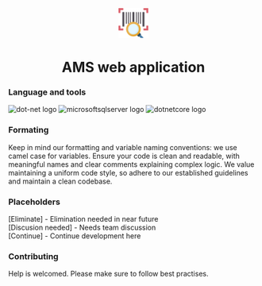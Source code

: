<div align="center">
  <img height="60" width="60" src="https://raw.githubusercontent.com/CodingByDay/WMS/master/WMS/Resources/drawable/barcode.png"  />
</div>





<h1 align="center">AMS web application</h1>



<h3 align="left">Language and tools</h3>



<div align="left">
  <img src="https://cdn.jsdelivr.net/gh/devicons/devicon/icons/dot-net/dot-net-plain-wordmark.svg" height="40" width=40" alt="dot-net logo"  />

  <img src="https://cdn.jsdelivr.net/gh/devicons/devicon/icons/microsoftsqlserver/microsoftsqlserver-plain-wordmark.svg" height="40" width="40" alt="microsoftsqlserver logo"  />

  <img src="https://cdn.jsdelivr.net/gh/devicons/devicon/icons/dotnetcore/dotnetcore-original.svg" height="40" width="40" alt="dotnetcore logo"  />

</div>



<h3 align="left">Formating</h3>



<p align="left">Keep in mind our formatting and variable naming conventions: we use camel case for variables. Ensure your code is clean and readable, with meaningful names and clear comments explaining complex logic. We value maintaining a uniform code style, so adhere to our established guidelines and maintain a clean codebase.</p>



<h3 align="left">Placeholders</h3>



<p align="left">[Eliminate] - Elimination needed in near future<br>[Discusion needed] - Needs team discussion<br>[Continue] - Continue development here</p>



<h3 align="left">Contributing</h3>



<p align="left">Help is welcomed. Please make sure to follow best practises.</p>